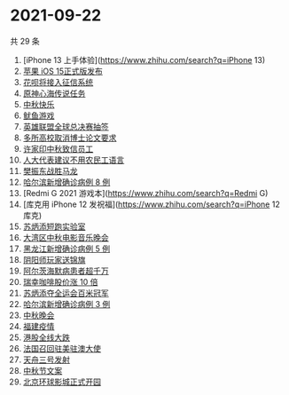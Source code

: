 # 2021-09-22

共 29 条

<!-- BEGIN ZHIHUSEARCH -->
<!-- 最后更新时间 Wed Sep 22 2021 23:08:40 GMT+0800 (China Standard Time) -->
1. [iPhone 13 上手体验](https://www.zhihu.com/search?q=iPhone 13)
1. [苹果 iOS 15正式版发布](https://www.zhihu.com/search?q=ios15)
1. [花呗将接入征信系统](https://www.zhihu.com/search?q=花呗)
1. [原神心海传说任务](https://www.zhihu.com/search?q=原神)
1. [中秋快乐](https://www.zhihu.com/search?q=中秋节)
1. [鱿鱼游戏](https://www.zhihu.com/search?q=鱿鱼游戏)
1. [英雄联盟全球总决赛抽签](https://www.zhihu.com/search?q=s11)
1. [多所高校取消博士论文要求](https://www.zhihu.com/search?q=博士论文)
1. [许家印中秋致信员工](https://www.zhihu.com/search?q=许家印致信)
1. [人大代表建议不用农民工语言](https://www.zhihu.com/search?q=农民工语言)
1. [樊振东战胜马龙](https://www.zhihu.com/search?q=樊振东)
1. [哈尔滨新增确诊病例 8 例](https://www.zhihu.com/search?q=哈尔滨疫情)
1. [Redmi G 2021 游戏本](https://www.zhihu.com/search?q=Redmi G)
1. [库克用 iPhone 12 发祝福](https://www.zhihu.com/search?q=iPhone 12 库克)
1. [苏炳添短跑实验室](https://www.zhihu.com/search?q=苏炳添)
1. [大湾区中秋电影音乐晚会](https://www.zhihu.com/search?q=中秋晚会)
1. [黑龙江新增确诊病例 5 例](https://www.zhihu.com/search?q=哈尔滨疫情)
1. [阴阳师玩家送锦旗](https://www.zhihu.com/search?q=阴阳师)
1. [阿尔茨海默病患者超千万](https://www.zhihu.com/search?q=阿尔茨海默)
1. [瑞幸咖啡股价涨 10 倍](https://www.zhihu.com/search?q=瑞幸)
1. [苏炳添夺全运会百米冠军](https://www.zhihu.com/search?q=苏炳添)
1. [哈尔滨新增确诊病例 3 例](https://www.zhihu.com/search?q=黑龙江新增)
1. [中秋晚会](https://www.zhihu.com/search?q=中秋晚会)
1. [福建疫情](https://www.zhihu.com/search?q=福建疫情)
1. [港股全线大跌](https://www.zhihu.com/search?q=港股暴跌)
1. [法国召回驻美驻澳大使](https://www.zhihu.com/search?q=法国召回驻美国和驻澳大利亚大使)
1. [天舟三号发射](https://www.zhihu.com/search?q=天舟三号)
1. [中秋节文案](https://www.zhihu.com/search?q=中秋节文案)
1. [北京环球影城正式开园](https://www.zhihu.com/search?q=北京环球影城)
<!-- END ZHIHUSEARCH -->

